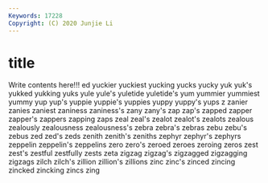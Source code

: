 ```yaml
---
Keywords: 17228
Copyright: (C) 2020 Junjie Li
---
```


# title

Write contents here!!!
ed
yuckier 
yuckiest 
yucking 
yucks 
yucky 
yuk 
yuk's 
yukked 
yukking 
yuks
yule 
yule's 
yuletide 
yuletide's 
yum 
yummier 
yummiest 
yummy 
yup 
yup's
yuppie 
yuppie's 
yuppies 
yuppy 
yuppy's 
yups 
z 
zanier 
zanies 
zaniest
zaniness 
zaniness's 
zany 
zany's 
zap 
zap's 
zapped 
zapper 
zapper's 
zappers
zapping 
zaps 
zeal 
zeal's 
zealot 
zealot's 
zealots 
zealous 
zealously 
zealousness
zealousness's 
zebra 
zebra's 
zebras 
zebu 
zebu's 
zebus 
zed 
zed's 
zeds
zenith 
zenith's 
zeniths 
zephyr 
zephyr's 
zephyrs 
zeppelin 
zeppelin's 
zeppelins 
zero
zero's 
zeroed 
zeroes 
zeroing 
zeros 
zest 
zest's 
zestful 
zestfully 
zests
zeta 
zigzag 
zigzag's 
zigzagged 
zigzagging 
zigzags 
zilch 
zilch's 
zillion 
zillion's
zillions 
zinc 
zinc's 
zinced 
zincing 
zincked 
zincking 
zincs 
zing 
